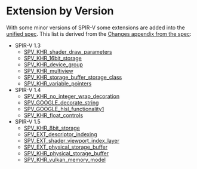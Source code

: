 # Extension by Version

With some minor versions of SPIR-V some extensions are added into the [unified spec](https://www.khronos.org/registry/spir-v/specs/unified1/SPIRV.html#Unified). This list is derived from the [Changes appendix from the spec](https://www.khronos.org/registry/spir-v/specs/unified1/SPIRV.html#_appendix_a_changes):

- SPIR-V 1.3
    - [SPV_KHR_shader_draw_parameters](https://github.com/KhronosGroup/SPIRV-Registry/blob/master/extensions/KHR/SPV_KHR_shader_draw_parameters.asciidoc)
    - [SPV_KHR_16bit_storage](https://github.com/KhronosGroup/SPIRV-Registry/blob/master/extensions/KHR/SPV_KHR_16bit_storage.asciidoc)
    - [SPV_KHR_device_group](https://github.com/KhronosGroup/SPIRV-Registry/blob/master/extensions/KHR/SPV_KHR_device_group.asciidoc)
    - [SPV_KHR_multiview](https://github.com/KhronosGroup/SPIRV-Registry/blob/master/extensions/KHR/SPV_KHR_multiview.asciidoc)
    - [SPV_KHR_storage_buffer_storage_class](https://github.com/KhronosGroup/SPIRV-Registry/blob/master/extensions/KHR/SPV_KHR_storage_buffer_storage_class.asciidoc)
    - [SPV_KHR_variable_pointers](https://github.com/KhronosGroup/SPIRV-Registry/blob/master/extensions/KHR/SPV_KHR_variable_pointers.asciidoc)
- SPIR-V 1.4
    - [SPV_KHR_no_integer_wrap_decoration](https://github.com/KhronosGroup/SPIRV-Registry/blob/master/extensions/KHR/SPV_KHR_no_integer_wrap_decoration.asciidoc)
    - [SPV_GOOGLE_decorate_string](https://github.com/KhronosGroup/SPIRV-Registry/blob/master/extensions/GOOGLE/SPV_GOOGLE_decorate_string.asciidoc)
    - [SPV_GOOGLE_hlsl_functionality1](https://github.com/KhronosGroup/SPIRV-Registry/blob/master/extensions/GOOGLE/SPV_GOOGLE_hlsl_functionality1.asciidoc)
    - [SPV_KHR_float_controls](https://github.com/KhronosGroup/SPIRV-Registry/blob/master/extensions/KHR/SPV_KHR_float_controls.asciidoc)
- SPIR-V 1.5
    - [SPV_KHR_8bit_storage](https://github.com/KhronosGroup/SPIRV-Registry/blob/master/extensions/KHR/SPV_KHR_8bit_storage.asciidoc)
    - [SPV_EXT_descriptor_indexing](https://github.com/KhronosGroup/SPIRV-Registry/blob/master/extensions/EXT/SPV_EXT_descriptor_indexing.asciidoc)
    - [SPV_EXT_shader_viewport_index_layer](https://github.com/KhronosGroup/SPIRV-Registry/blob/master/extensions/EXT/SPV_EXT_shader_viewport_index_layer.asciidoc)
    - [SPV_EXT_physical_storage_buffer](https://github.com/KhronosGroup/SPIRV-Registry/blob/master/extensions/EXT/SPV_EXT_physical_storage_buffer.asciidoc)
    - [SPV_KHR_physical_storage_buffer](https://github.com/KhronosGroup/SPIRV-Registry/blob/master/extensions/KHR/SPV_KHR_physical_storage_buffer.asciidoc)
    - [SPV_KHR_vulkan_memory_model](https://github.com/KhronosGroup/SPIRV-Registry/blob/master/extensions/KHR/SPV_KHR_vulkan_memory_model.asciidoc)
